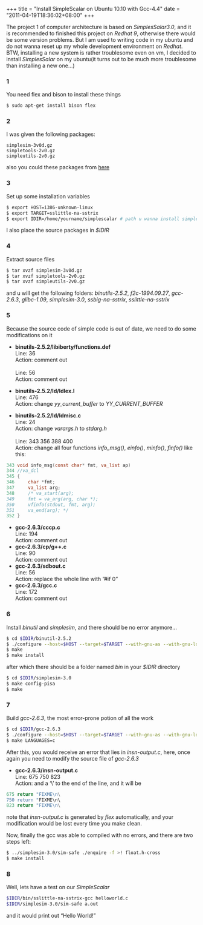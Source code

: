 +++
title = "Install SimpleScalar on Ubuntu 10.10 with Gcc-4.4"
date = "2011-04-19T18:36:02+08:00"
+++

The project 1 of computer architecture is based on *SimplesSalar3.0*, and it is recommended to finished this project on *Redhat 9*, otherwise there would be some version problems. But I am used to writing code in my ubuntu and do not wanna reset up my whole development environment on *Redhat*. BTW, installing a new system is rather troublesome even on vm, I decided to install *SimplesSalar* on my ubuntu(it turns out to be much more troublesome than installing a new one…)


### 1
You need flex and bison to install these things

``` bash
$ sudo apt-get install bison flex
```

### 2
I was given the following packages:

	simplesim-3v0d.gz
	simpletools-2v0.gz
	simpleutils-2v0.gz

also you could these packages from [here](http://www.simplescalar.com/tools.html)

### 3
Set up some installation variables

``` bash
$ export HOST=i386-unknown-linux
$ export TARGET=sslittle-na-sstrix
$ export IDIR=/home/yourname/simplescalar # path u wanna install simplescalar in
```

I also place the source packages in *$IDIR*

### 4
Extract source files

``` bash
$ tar xvzf simplesim-3v0d.gz
$ tar xvzf simpletools-2v0.gz
$ tar xvzf simpleutils-2v0.gz
```

and u will get the following folders:
*binutils-2.5.2*, *f2c-1994.09.27*, *gcc-2.6.3*, *glibc-1.09*, *simplesim-3.0*, *ssbig-na-sstrix*, *sslittle-na-sstrix*

### 5
Because the source code of simple code is out of date, we need to do some modifications on it

-   **binutils-2.5.2/libiberty/functions.def**</br>
	Line: 36 </br>
	Action: comment out</br></br>
	Line: 56</br>
	Action: comment out

-	**binutils-2.5.2/ld/ldlex.l**</br>
	Line: 476</br>
	Action: change *yy_current_buffer* to *YY_CURRENT_BUFFER*</br>

-	**binutils-2.5.2/ld/ldmisc.c**</br>
	Line: 24</br>
	Action: change *varargs.h* to *stdarg.h*</br></br>
	Line: 343 356 388 400</br>
	Action: change all four functions *info_msg()*, *einfo()*, *minfo()*, *finfo()* like this:</br>
``` c
343 void info_msg(const char* fmt, va_list ap)
344 //va_dcl
345 {
346     char *fmt;
347     va_list arg;
348     /* va_start(arg);
349     fmt = va_arg(arg, char *);
350     vfinfo(stdout, fmt, arg);
351     va_end(arg); */
352 }
```

-	**gcc-2.6.3/cccp.c**</br>
	Line: 194</br>
	Action: comment out</br>
-	**gcc-2.6.3/cp/g++.c**</br>
	Line: 90</br>
	Action: comment out</br>
-	**gcc-2.6.3/sdbout.c**</br>
	Line: 56</br>
	Action: replace the whole line with ”#if 0”</br>
-	**gcc-2.6.3/gcc.c**</br>
	Line: 172</br>
	Action: comment out</br>

### 6
Install *binutil* and *simplesim*, and there should be no error anymore…

``` bash
$ cd $IDIR/binutil-2.5.2
$ ./configure --host=$HOST --target=$TARGET --with-gnu-as --with-gnu-ld --prefix=$IDIR
$ make
$ make install
```

after which there should be a folder named *bin* in your *$IDIR* directory

``` bash
$ cd $IDIR/simplesim-3.0
$ make config-pisa
$ make
```

### 7
Build *gcc-2.6.3*, the most error-prone potion of all the work

``` bash
$ cd $IDIR/gcc-2.6.3
$ ./configure --host=$HOST --target=$TARGET --with-gnu-as --with-gnu-ld --prefix=$IDIR
$ make LANGUAGES=c
```

After this, you would receive an error that lies in *insn-output.c*, here, once again you need to modify the source file of *gcc-2.6.3*

-	**gcc-2.6.3/insn-output.c**</br>
	Line: 675 750 823</br>
	Action: and a ‘\’ to the end of the line, and it will be</br>

``` c
675 return "FIXME\n\
750 return "FIXME\n\
823 return "FIXME\n\
``` 

note that *insn-output.c* is generated by *flex* automatically, and your modification would be lost every time you make clean.

Now, finally the gcc was able to compiled with no errors, and there are two steps left:

``` bash
$ ../simplesim-3.0/sim-safe ./enquire -f >! float.h-cross
$ make install
```

### 8
Well, lets have a test on our *SimpleScalar*

``` bash
$IDIR/bin/sslittle-na-sstrix-gcc helloworld.c
$IDIR/simplesim-3.0/sim-safe a.out
```

and it would print out “Hello World!”

